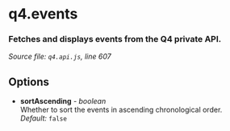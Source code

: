 # q4.events

### Fetches and displays events from the Q4 private API.

*Source file: `q4.api.js`, line 607*  



## Options
- **sortAscending** - *boolean*  
Whether to sort the events in ascending chronological order.  
*Default:* `false`  



